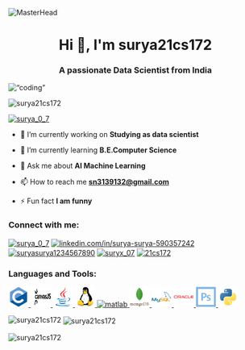 ![MasterHead](https://indoanalytica.com/static/images/bannerr.gif)
<h1 align="center">Hi 👋, I'm surya21cs172</h1>
<h3 align="center">A passionate Data Scientist from India</h3>
<img align=“right” alt=“coding” width=“400” src=“https://blog.imarticus.org/wp-content/uploads/2017/10/scopet.gif”>

<p align="left"> <img src="https://komarev.com/ghpvc/?username=surya21cs172&label=Profile%20views&color=0e75b6&style=flat" alt="surya21cs172" /> </p>

<p align="left"> <a href="https://twitter.com/surya_0_7" target="blank"><img src="https://img.shields.io/twitter/follow/surya_0_7?logo=twitter&style=for-the-badge" alt="surya_0_7" /></a> </p>

- 🔭 I’m currently working on **Studying as data scientist**

- 🌱 I’m currently learning **B.E.Computer Science**

- 💬 Ask me about **AI Machine Learning**

- 📫 How to reach me **sn3139132@gmail.com**

- ⚡ Fun fact **I am funny**

<h3 align="left">Connect with me:</h3>
<p align="left">
<a href="https://twitter.com/surya_0_7" target="blank"><img align="center" src="https://raw.githubusercontent.com/rahuldkjain/github-profile-readme-generator/master/src/images/icons/Social/twitter.svg" alt="surya_0_7" height="30" width="40" /></a>
<a href="https://linkedin.com/in/linkedin.com/in/surya-surya-590357242" target="blank"><img align="center" src="https://raw.githubusercontent.com/rahuldkjain/github-profile-readme-generator/master/src/images/icons/Social/linked-in-alt.svg" alt="linkedin.com/in/surya-surya-590357242" height="30" width="40" /></a>
<a href="https://kaggle.com/suryasurya1234567890" target="blank"><img align="center" src="https://raw.githubusercontent.com/rahuldkjain/github-profile-readme-generator/master/src/images/icons/Social/kaggle.svg" alt="suryasurya1234567890" height="30" width="40" /></a>
<a href="https://instagram.com/suryx_07" target="blank"><img align="center" src="https://raw.githubusercontent.com/rahuldkjain/github-profile-readme-generator/master/src/images/icons/Social/instagram.svg" alt="suryx_07" height="30" width="40" /></a>
<a href="https://www.hackerrank.com/21cs172" target="blank"><img align="center" src="https://raw.githubusercontent.com/rahuldkjain/github-profile-readme-generator/master/src/images/icons/Social/hackerrank.svg" alt="21cs172" height="30" width="40" /></a>
</p>

<h3 align="left">Languages and Tools:</h3>
<p align="left"> <a href="https://www.cprogramming.com/" target="_blank" rel="noreferrer"> <img src="https://raw.githubusercontent.com/devicons/devicon/master/icons/c/c-original.svg" alt="c" width="40" height="40"/> </a> <a href="https://canvasjs.com" target="_blank" rel="noreferrer"> <img src="https://raw.githubusercontent.com/Hardik0307/Hardik0307/master/assets/canvasjs-charts.svg" alt="canvasjs" width="40" height="40"/> </a> <a href="https://www.java.com" target="_blank" rel="noreferrer"> <img src="https://raw.githubusercontent.com/devicons/devicon/master/icons/java/java-original.svg" alt="java" width="40" height="40"/> </a> <a href="https://www.linux.org/" target="_blank" rel="noreferrer"> <img src="https://raw.githubusercontent.com/devicons/devicon/master/icons/linux/linux-original.svg" alt="linux" width="40" height="40"/> </a> <a href="https://www.mathworks.com/" target="_blank" rel="noreferrer"> <img src="https://upload.wikimedia.org/wikipedia/commons/2/21/Matlab_Logo.png" alt="matlab" width="40" height="40"/> </a> <a href="https://www.mongodb.com/" target="_blank" rel="noreferrer"> <img src="https://raw.githubusercontent.com/devicons/devicon/master/icons/mongodb/mongodb-original-wordmark.svg" alt="mongodb" width="40" height="40"/> </a> <a href="https://www.mysql.com/" target="_blank" rel="noreferrer"> <img src="https://raw.githubusercontent.com/devicons/devicon/master/icons/mysql/mysql-original-wordmark.svg" alt="mysql" width="40" height="40"/> </a> <a href="https://www.oracle.com/" target="_blank" rel="noreferrer"> <img src="https://raw.githubusercontent.com/devicons/devicon/master/icons/oracle/oracle-original.svg" alt="oracle" width="40" height="40"/> </a> <a href="https://www.photoshop.com/en" target="_blank" rel="noreferrer"> <img src="https://raw.githubusercontent.com/devicons/devicon/master/icons/photoshop/photoshop-line.svg" alt="photoshop" width="40" height="40"/> </a> <a href="https://www.python.org" target="_blank" rel="noreferrer"> <img src="https://raw.githubusercontent.com/devicons/devicon/master/icons/python/python-original.svg" alt="python" width="40" height="40"/> </a> </p>

<p><img align="left" src="https://github-readme-stats.vercel.app/api/top-langs?username=surya21cs172&show_icons=true&locale=en&layout=compact" alt="surya21cs172" /></p>

<p>&nbsp;<img align="center" src="https://github-readme-stats.vercel.app/api?username=surya21cs172&show_icons=true&locale=en" alt="surya21cs172" /></p>

<p><img align="center" src="https://github-readme-streak-stats.herokuapp.com/?user=surya21cs172&" alt="surya21cs172" /></p>
